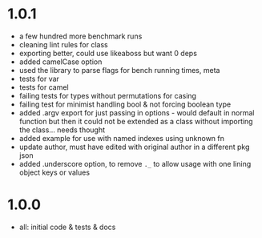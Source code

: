 # 1.0.1
- a few hundred more benchmark runs
- cleaning lint rules for class
- exporting better, could use likeaboss but want 0 deps
- added camelCase option
- used the library to parse flags for bench running times, meta
- tests for var
- tests for camel
- failing tests for types without permutations for casing
- failing test for minimist handling bool & not forcing boolean type
- added .argv export for just passing in options - would default in normal function but then it could not be extended as a class without importing the class... needs thought
- added example for use with named indexes using unknown fn
- update author, must have edited with original author in a different pkg json
- added .underscore option, to remove `._` to allow usage with one lining object keys or values  

# 1.0.0
- all: initial code & tests & docs
